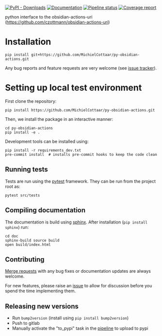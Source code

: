 [![PyPI - Downloads](https://img.shields.io/pypi/dm/py-obsidian-actions)](https://pypi.org/project/py-obsidian-actions/)
[![Documentation](https://img.shields.io/badge/Documentation-py-obsidian-actions-blue)](https://open.win.ox.ac.uk/pages/MichielCottaar/py-obsidian-actions)
[![Pipeline status](https://github.com/MichielCottaar/py-obsidian-actions/badges/main/pipeline.svg)](https://github.com/MichielCottaar/py-obsidian-actions/-/pipelines/latest)
[![Coverage report](https://github.com/MichielCottaar/py-obsidian-actions/badges/main/coverage.svg)](https://open.win.ox.ac.uk/pages/MichielCottaar/py-obsidian-actions/htmlcov)

python interface to the obsidian-actions-uri (https://github.com/czottmann/obsidian-actions-uri)

# Installation
```shell
pip install git+https://github.com/MichielCottaar/py-obsidian-actions.git
```

Any bug reports and feature requests are very welcome (see [issue tracker](https://github.com/MichielCottaar/py-obsidian-actions/-/issues)).

# Setting up local test environment
First clone the repository:
```shell
pip install https://github.com/MichielCottaar/py-obsidian-actions.git
```

Then, we install the package in an interactive manner:
```shell
cd py-obsidian-actions
pip install -e .
```

Development tools can be installed using:
```
pip install -r requirements_dev.txt
pre-commit install  # installs pre-commit hooks to keep the code clean
```


## Running tests
Tests are run using the [pytest](https://docs.pytest.org) framework. They can be run from the project root as:
```shell
pytest src/tests
```

## Compiling documentation
The documentation is build using [sphinx](https://www.sphinx-doc.org/en/master/). After installation (`pip install sphinx`) run:
```shell
cd doc
sphinx-build source build
open build/index.html
```

## Contributing
[Merge requests](https://github.com/MichielCottaar/py-obsidian-actions/-/merge_requests) with any bug fixes or documentation updates are always welcome.

For new features, please raise an [issue](https://github.com/MichielCottaar/py-obsidian-actions/-/issues) to allow for discussion before you spend the time implementing them.

## Releasing new versions
- Run `bump2version` (install using `pip install bump2version`)
- Push to gitlab
- Manually activate the "to_pypi" task in the [pipeline](https://github.com/MichielCottaar/py-obsidian-actions/-/pipelines/latest) to upload to pypi
